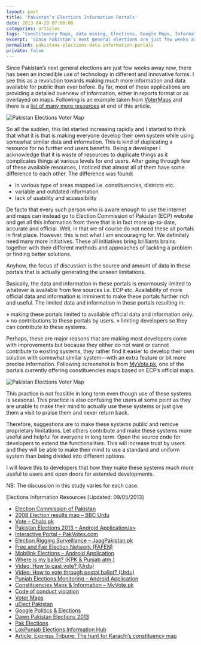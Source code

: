 ```yaml
---
layout: post
title: 'Pakistan’s Elections Information Portals'
date: 2013-04-28 07:00:00
categories: articles
tags: 'Constituency Maps, data mining, Elections, Google Maps, Information portals, Pakistan, Public data'
excerpt: 'Since Pakistan’s next general elections are just few weeks away now, there has been an incredible use of technology in different and innovative forms. I see this as a revolution towards making much more information and data available for public than ever before.'
permalink: pakistans-elections-data-information-portals
private: false
---
```


Since Pakistan’s next general elections are just few weeks away now, there has been an incredible use of technology in different and innovative forms. I see this as a revolution towards making much more information and data available for public than ever before. By far, most of these applications are providing a detailed overview of information, either in reports format or as overlayed on maps. Following is an example taken from [VoterMaps](https://votermaps.appspot.com/) and there is a [list of many more resources](#resources) at end of this article.

<img src="../img/votermaps_pk_elections_2013.jpg" alt="Pakistan Elections Voter Map" class="img-responsive">

So all the sudden, this list started increasing rapidly and I started to think that what it is that is making everyone develop their own system while using somewhat similar data and information. This is kind of duplicating a resource for no further end users benefits. Being a developer I acknowledge that it is waste of resources to duplicate things as it complicates things at various levels for end users. After going through few of these available resources, I noticed that almost all of them have some difference to each other. The difference was found:

* in various type of areas mapped i.e. constituencies, districts etc.
* variable and outdated information
* lack of usability and accessibility

De facto that every such person who is aware enough to use the internet and maps can instead go to Election Commission of Pakistan (ECP) website and get all this information from there that is in fact more up-to-date, accurate and official. Well, in that we of course do not need these all portals in first place. However, this is not what I am encouraging for. We definitely need many more initiatives. These all initiatives bring brilliants brains together with their different methods and approaches of tackling a problem or finding better solutions.

Anyhow, the focus of discussion is the source and amount of data in these portals that is actually generating the unseen limitations.

Basically, the data and information in these portals is enormously limited to whatever is available from few sources i.e. ECP etc. Availability of more official data and information is imminent to make these portals further rich and useful. The limited data and information in these portals resulting in:

» making these portals limited to available official data and information only.
» no contributions to these portals by users.
» limiting developers so they can contribute to these systems.

Perhaps, these are major reasons that are making most developers come with improvements but because they either do not want or cannot contribute to existing systems, they rather find it easier to develop their own solution with somewhat similar system—with an extra feature or bit more precise information. Following screenshot is from [MyVote.pk](http://myvote.pk/), one of the portals currently offering constituencies maps based on ECP’s official maps.

<img src="../img/myvotepk_election_portal.jpg" alt="Pakistan Elections Voter Map" class="img-responsive">

This practice is not feasible in long term even though use of these systems is seasonal. This practice is also confusing the users at some point as they are unable to make their mind to actually use these systems or just give them a visit to praise them and never return back.

Therefore, suggestions are to make these systems public and remove proprietary limitations. Let others contribute and make these systems more useful and helpful for everyone in long term. Open the source code for developers to extend the functionalities. This will increase trust by users and they will be able to make their mind to use a standard and uniform system than being divided into different options.

I will leave this to developers that how they make these systems much more useful to users and open doors for extended developments.

NB: The discussion in this study varies for each case.

Elections Information Resources [Updated: 09/05/2013]


* [Election Commission of Pakistan](http://ecp.gov.pk/)
* [2008 Election results map &#8211; BBC Urdu](http://www.bbc.co.uk/urdu/pakistan/2013/05/130502_pakistan_elections_2008_map.shtml)
* [Vote &#8211; Chalo.pk](http://www.chalo.pk/elections)
* [Pakistan Elections 2013 &#8211; Android Application/a><br />](https://play.google.com/store/apps/details?id=pakistan.elections2013)
* [Interactive Portal &ndash; PakVotes.com](http://pakvotes.com/)
* [Election Rigging Surveillance &ndash; JaagPakistan.pk](http://jaagpakistan.pk/)
* [Free and Fair Election Network (FAFEN)](http://ep.electionpakistan.org/election/observation_findings/map_grid)
* [Mobilink Elections &#8211; Android Application](http://mobilinkgsm.com/election)
* [Where is my ballot? (KPK &amp; Punjab atm.)](http://www.whereismyballot.com/)
* [Video: How to cast vote? (Urdu)](http://tinyurl.com/votepakistan)
* [Video: How to vote through postal ballot? (Urdu)](https://www.facebook.com/photo.php?v=10151909944112222)
* [Punjab Elections Monitoring – Android Application](https://play.google.com/store/apps/details?id=com.punjab.election.monitoring.system)
* [Constituencies Maps &amp; Information &ndash; MyVote.pk](http://www.myvote.pk/)
* [Code of conduct violation](http://ccv.pitb.gov.pk/home/report)
* [Voter Maps](https://votermaps.appspot.com/)
* [uElect Pakistan](http://www.uelect.org.pk/)
* [Google Politics &amp; Elections](http://www.google.com.pk/elections/ed/pk)
* [Dawn Pakistan Elections 2013](http://dawn.com/constituency-profile-party-position/)
* [Pak Elections](http://pakelection.org/election-constituencies/)
* [LokPunjab Elections Information Hub](http://lokpunjab.org/elections/Default.aspx)
* [Article: Express Tribune: The hunt for Karachi’s constituency map](http://blogs.tribune.com.pk/story/15312/the-hunt-for-karachi%E2%80%99s-constituency-map/)